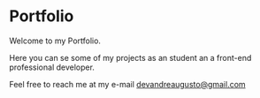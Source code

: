 # Portfolio

Welcome to my Portfolio.

Here you can se some of my projects as an student an a front-end professional developer.

Feel free to reach me at my e-mail <a href="mailto:devandreaugusto@gmail.com"> devandreaugusto@gmail.com </a>
